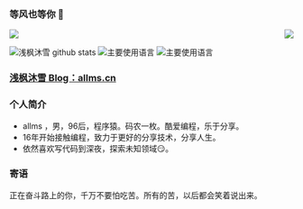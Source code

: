 <!--
**qfmx/qfmx** is a ✨ _special_ ✨ repository because its `README.md` (this file) appears on your GitHub profile.
-->
### 等风也等你 👋

<p>
  <img src="https://count.getloli.com/get/@qfmx?theme=rule34">
  <img src="https://weather-icon.journeyad.repl.co/@shenzhen?v=1" align="right">
</p>

![浅枫沐雪 github stats](https://github-readme-stats.vercel.app/api?username=qfmx&hide_title=false&hide_border=true&show_icons=true&include_all_commits=true&line_height=21&bg_color=0,EC6C6C,FFD479,FFFC79,73FA79&theme=graywhite&locale=cn)
![主要使用语言](https://github-readme-stats.vercel.app/api/top-langs/?username=qfmx&hide_title=false&hide_border=true&layout=compact&bg_color=0,73FA79,73FDFF,D783FF&theme=graywhite&locale=cn)
![主要使用语言](https://github-profile-trophy.vercel.app/?username=qfmx&theme=flat&no-frame=true&margin-w=30)

### [浅枫沐雪 Blog：allms.cn](https://allms.cn)  
### 个人简介
- allms ，男，96后，程序猿。码农一枚。酷爱编程，乐于分享。
- 16年开始接触编程，致力于更好的分享技术，分享人生。
- 依然喜欢写代码到深夜，探索未知领域😏。
### 寄语
正在奋斗路上的你，千万不要怕吃苦。所有的苦，以后都会笑着说出来。
